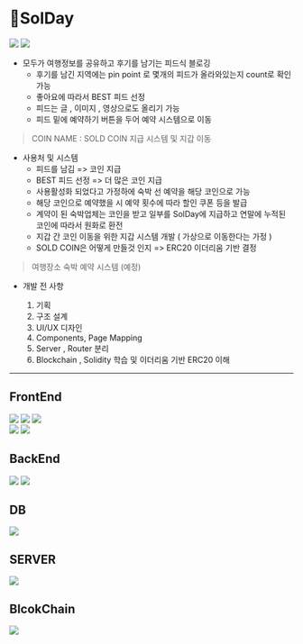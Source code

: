 # 🚐SolDay
<img src="https://img.shields.io/badge/Project-black?style=for-the-badge" />
<img src="https://img.shields.io/badge/SOLDAY-orange?style=for-the-badge" />

- 모두가 여행정보를 공유하고 후기를 남기는 피드식 블로깅  
  - 후기를 남긴 지역에는 pin point 로 몇개의 피드가 올라와있는지 count로 확인가능
  - 좋아요에 따라서 BEST 피드 선정
  - 피드는 글 , 이미지 , 영상으로도 올리기 가능
  - 피드 밑에 예약하기 버튼을 두어 예약 시스템으로 이동

 >COIN NAME : SOLD COIN 지급 시스템 및 지갑 이동

- 사용처 및 시스템
  - 피드를 남김 => 코인 지급
  - BEST 피드 선정 => 더 많은 코인 지급
  - 사용활성화 되었다고 가정하에 숙박 선 예약을 해당 코인으로 가능
  - 해당 코인으로 예약했을 시 예약 횟수에 따라 할인 쿠폰 등을 발급
  - 계약이 된 숙박업체는 코인을 받고 일부를 SolDay에 지급하고 연말에 누적된 코인에 따라서 원화로 환전
  - 지갑 간 코인 이동을 위한 지갑 시스템 개발 ( 가상으로 이동한다는 가정 )
  - SOLD COIN은 어떻게 만들것 인지 => ERC20 이더리움 기반 결정
  
> 여행장소 숙박 예약 시스템 (예정)

- 개발 전 사항
  
  1. 기획
  2. 구조 설계
  3. UI/UX 디자인
  4. Components, Page Mapping
  5. Server , Router 분리
  6. Blockchain , Solidity 학습 및 이더리움 기반 ERC20 이해

---

## FrontEnd

<img src="https://img.shields.io/badge/FrontEnd-React-%2361DAFB?style=for-the-badge&logo=react" />
<img src="https://img.shields.io/badge/FrontEnd-axios-%2361DAFB?style=for-the-badge" />
<img src="https://img.shields.io/badge/FrontEnd-redux-%23764ABC?style=for-the-badge&logo=redux" /><br>
<img src="https://img.shields.io/badge/FrontEnd-HTML5-%23E34F26?style=for-the-badge&logo=html5" /> <img src="https://img.shields.io/badge/FrontEnd-CSS3-1572B6?style=for-the-badge&logo=css3" /><br>

## BackEnd

<img src="https://img.shields.io/badge/Backend-Node.js-%23339933?style=for-the-badge&logo=node.js" />
<img src="https://img.shields.io/badge/Backend-express-%23000000?style=for-the-badge&logo=express" /><br>

## DB

<img src="https://img.shields.io/badge/DB-mysql-%234479A1?style=for-the-badge&logo=mysql" /><br>

## SERVER

<img src="https://img.shields.io/badge/SERVER-AWS-%23232F3E?style=for-the-badge&logo=aws" /><br>

## BlcokChain

<img src="https://img.shields.io/badge/BlockChain-Solidity-363636?style=for-the-badge&logo=Solidity"/><br>
